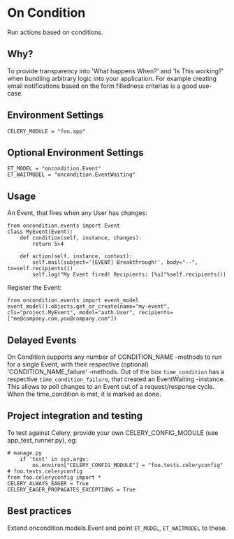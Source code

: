 On Condition
====================

Run actions based on conditions.

Why?
----

To provide transparency into 'What happens When?' and 'Is This working?' when bundling arbitrary logic into your application.
For example creating email notifications based on the form filledness criterias is a good use-case.

Environment Settings
--------------------
```
CELERY_MODULE = "foo.app"
```

Optional Environment Settings
-----------------------------
```
ET_MODEL = "oncondition.Event"
ET_WAITMODEL = "oncondition.EventWaiting"
```

Usage
-----

An Event, that fires when any User has changes:

```
from oncondition.events import Event
class MyEvent(Event):
    def condition(self, instance, changes):
        return 5>4

    def action(self, instance, context):
        self.mail(subject='[EVENT] Breakthrough!', body="--", to=self.recipients())
        self.log("My Event fired! Recipients: [%s]"%self.recipients())
```

Register the Event:

```
from oncondition.events import event_model
event_model().objects.get_or_create(name="my-event", cls="project.MyEvent", model="auth.User", recipients=["me@company.com,you@company.com"])
```

Delayed Events
--------------

On Condition supports any number of CONDITION_NAME -methods to run for a single Event, with their respective (optional) 'CONDITION_NAME_failure' -methods.
Out of the box ```time_condition``` has a respective ```time_condition_failure```, that created an EventWaiting -instance. This
allows to poll changes to an Event out of a request/response cycle. When the time_condition is met, it is marked as done.

Project integration and testing
-------------------------------

To test against Celery, provide your own CELERY_CONFIG_MODULE (see app_test_runner.py), eg:
```
# manage.py
    if 'test' in sys.argv:
        os.environ["CELERY_CONFIG_MODULE"] = "foo.tests.celeryconfig"
# foo.tests.celeryconfig
from foo.celeryconfig import *
CELERY_ALWAYS_EAGER = True
CELERY_EAGER_PROPAGATES_EXCEPTIONS = True
```

Best practices
--------------
Extend oncondition.models.Event and point ```ET_MODEL```, ```ET_WAITMODEL``` to these.



